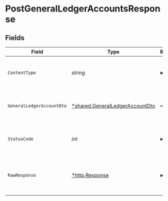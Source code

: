# PostGeneralLedgerAccountsResponse


## Fields

| Field                                                                                    | Type                                                                                     | Required                                                                                 | Description                                                                              |
| ---------------------------------------------------------------------------------------- | ---------------------------------------------------------------------------------------- | ---------------------------------------------------------------------------------------- | ---------------------------------------------------------------------------------------- |
| `ContentType`                                                                            | *string*                                                                                 | :heavy_check_mark:                                                                       | HTTP response content type for this operation                                            |
| `GeneralLedgerAccountDto`                                                                | [*shared.GeneralLedgerAccountDto](../../../pkg/models/shared/generalledgeraccountdto.md) | :heavy_minus_sign:                                                                       | Given when resource was successfully created                                             |
| `StatusCode`                                                                             | *int*                                                                                    | :heavy_check_mark:                                                                       | HTTP response status code for this operation                                             |
| `RawResponse`                                                                            | [*http.Response](https://pkg.go.dev/net/http#Response)                                   | :heavy_check_mark:                                                                       | Raw HTTP response; suitable for custom response parsing                                  |